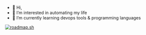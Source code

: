 - 👋 Hi,
- 👀 I’m interested in automating my life
- 🌱 I’m currently learning devops tools & programming languages

[![roadmap.sh](https://api.roadmap.sh/v1-badge/tall/643e0ca7e27257737490d9fc?variant=dark)](https://roadmap.sh)

<!---
beebucio/beebucio is a ✨ special ✨ repository because its `README.md` (this file) appears on your GitHub profile.
You can click the Preview link to take a look at your changes.
